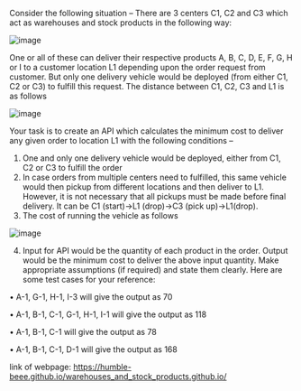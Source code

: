 Consider the following situation –
There are 3 centers C1, C2 and C3 which act as warehouses and stock products in the following way:

![image](https://user-images.githubusercontent.com/54151678/120376779-e526a780-c339-11eb-86d5-c07c66ef227a.png)

One or all of these can deliver their respective products A, B, C, D, E, F, G, H or I to a customer location L1
depending upon the order request from customer. But only one delivery vehicle would be deployed (from
either C1, C2 or C3) to fulfill this request.
The distance between C1, C2, C3 and L1 is as follows

![image](https://user-images.githubusercontent.com/54151678/120376623-bc061700-c339-11eb-93a7-a753f74f9984.png)

Your task is to create an API which calculates the minimum cost to deliver any given order to location L1 with
the following conditions –
1. One and only one delivery vehicle would be deployed, either from C1, C2 or C3 to fulfill the order
2. In case orders from multiple centers need to fulfilled, this same vehicle would then pickup from different
locations and then deliver to L1. However, it is not necessary that all pickups must be made before final
delivery. It can be C1 (start)->L1 (drop)->C3 (pick up)->L1(drop).
3. The cost of running the vehicle as follows

![image](https://user-images.githubusercontent.com/54151678/120376962-1e5f1780-c33a-11eb-9e7f-55d6ca636796.png)

4. Input for API would be the quantity of each product in the order. Output would be the minimum cost to
deliver the above input quantity.
Make appropriate assumptions (if required) and state them clearly.
Here are some test cases for your reference:

• A-1, G-1, H-1, I-3 will give the output as 70

• A-1, B-1, C-1, G-1, H-1, I-1 will give the output as 118

• A-1, B-1, C-1 will give the output as 78

• A-1, B-1, C-1, D-1 will give the output as 168

link of webpage: https://humble-beee.github.io/warehouses_and_stock_products.github.io/
